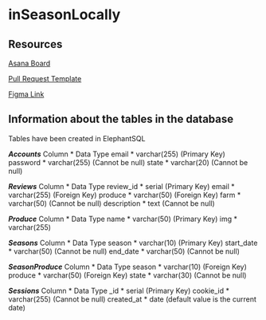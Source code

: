 # inSeasonLocally

## Resources
[Asana Board](https://app.asana.com/0/1204327238436147/board)

[Pull Request Template](https://docs.google.com/document/d/1SmlknRfSks5A4XnwhSCLb7iy5ehZPYxoKkjn27yMBOA/edit?usp=sharing)

[Figma Link](https://www.figma.com/file/j1SDqpdQiOmRuNTQsM4sf2/inseasonlocally?node-id=0-1&t=XZ2O48iIpwkRhlZL-0)

## Information about the tables in the database


 Tables have been created in ElephantSQL
  
 ***Accounts***
    Column      *     Data Type
    email       *     varchar(255)  (Primary Key)
    password    *     varchar(255)  (Cannot be null)
    state       *     varchar(20)   (Cannot be null)
  
 ***Reviews***
    Column      *     Data Type
    review_id   *     serial        (Primary Key)
    email       *     varchar(255)  (Foreign Key)
    produce     *     varchar(50)   (Foreign Key)
    farm        *     varchar(50)   (Cannot be null)
    description *     text          (Cannot be null)
  
***Produce***
    Column      *     Data Type
    name        *     varchar(50)   (Primary Key)
    img         *     varchar(255)  
  
***Seasons***
    Column      *     Data Type
    season      *     varchar(10)   (Primary Key)
    start_date  *     varchar(50)   (Cannot be null)
    end_date    *     varchar(50)   (Cannot be null)
  
***SeasonProduce***
    Column      *     Data Type
    season      *     varchar(10)   (Foreign Key)
    produce     *     varchar(50)   (Foreign Key)
    state       *     varchar(30)   (Cannot be null)

***Sessions***
    Column      *     Data Type
    _id         *     serial        (Primary Key)
    cookie_id   *     varchar(255)  (Cannot be null)
    created_at  *     date          (default value is the current date)
 
